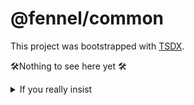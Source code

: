 # @fennel/common

This project was bootstrapped with [TSDX](https://github.com/jaredpalmer/tsdx).

🛠Nothing to see here yet 🛠

<details>
  <summary>If you really insist</summary>
  Fennel is a task system for node js. Think of Celery (python) but for node.

The common package contains stuff that are common accross, backend like Worker class, ect...

</details>
